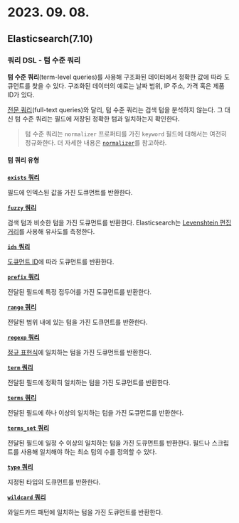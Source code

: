 # 2023. 09. 08.

## Elasticsearch(7.10)

### 쿼리 DSL - 텀 수준 쿼리

**텀 수준 쿼리**(term-level queries)를 사용해 구조화된 데이터에서 정확한 값에 따라 도큐먼트를 찾을 수 있다. 구조화된 데이터의 예로는 날짜 범위, IP 주소, 가격 혹은 제품 ID가 있다.

[전문 쿼리][full-text-search](full-text queries)와 달리, 텀 수준 쿼리는 검색 텀을 분석하지 않는다. 그 대신 텀 수준 쿼리는 필드에 저장된 정확한 텀과 일치하는지 확인한다.

> 텀 수준 쿼리는 `normalizer` 프로퍼티를 가진 `keyword` 필드에 대해서는 여전히 정규화한다. 더 자세한 내용은 [`normalizer`][normalizer]를 참고하라.

#### 텀 쿼리 유형

**[`exists` 쿼리](https://www.elastic.co/guide/en/elasticsearch/reference/7.10/query-dsl-exists-query.html)**

필드에 인덱스된 값을 가진 도큐먼트를 반환한다.

**[`fuzzy` 쿼리](https://www.elastic.co/guide/en/elasticsearch/reference/7.10/query-dsl-fuzzy-query.html)**

검색 텀과 비슷한 텀을 가진 도큐먼트를 반환한다. Elasticsearch는 [Levenshtein 편집 거리][wikipedia-leveshtein-edit-distance]를 사용해 유사도를 측정한다.

**[`ids` 쿼리](https://www.elastic.co/guide/en/elasticsearch/reference/7.10/query-dsl-ids-query.html)**

[도큐먼트 ID][document-id]에 따라 도큐먼트를 반환한다.

**[`prefix` 쿼리](https://www.elastic.co/guide/en/elasticsearch/reference/7.10/query-dsl-prefix-query.html)**

전달된 필드에 특정 접두어를 가진 도큐먼트를 반환한다.

**[`range` 쿼리](https://www.elastic.co/guide/en/elasticsearch/reference/7.10/query-dsl-range-query.html)**

전달된 범위 내에 있는 텀을 가진 도큐먼트를 반환한다.

**[`regexp` 쿼리](https://www.elastic.co/guide/en/elasticsearch/reference/7.10/query-dsl-regexp-query.html)**

[정규 표현식][wikipedia-regex]에 일치하는 텀을 가진 도큐먼트를 반환한다.

**[`term` 쿼리](https://www.elastic.co/guide/en/elasticsearch/reference/7.10/query-dsl-term-query.html)**

전달된 필드에 정확히 일치하는 텀을 가진 도큐먼트를 반환한다.

**[`terms` 쿼리](https://www.elastic.co/guide/en/elasticsearch/reference/7.10/query-dsl-terms-query.html)**

전달된 필드에 하나 이상의 일치하는 텀을 가진 도큐먼트를 반환한다.

**[`terms_set` 쿼리](https://www.elastic.co/guide/en/elasticsearch/reference/7.10/query-dsl-terms-set-query.html)**

전달된 필드에 일정 수 이상의 일치하는 텀을 가진 도큐먼트를 반환한다. 필드나 스크립트를 사용해 일치해야 하는 최소 텀의 수를 정의할 수 있다.

**[`type` 쿼리](https://www.elastic.co/guide/en/elasticsearch/reference/7.10/query-dsl-type-query.html)**

지정된 타입의 도큐먼트를 반환한다.

**[`wildcard` 쿼리](https://www.elastic.co/guide/en/elasticsearch/reference/7.10/query-dsl-wildcard-query.html)**

와일드카드 패턴에 일치하는 텀을 가진 도큐먼트를 반환한다.



[full-text-search]: https://www.elastic.co/guide/en/elasticsearch/reference/7.10/full-text-queries.html
[normalizer]: https://www.elastic.co/guide/en/elasticsearch/reference/7.10/normalizer.html
[wikipedia-leveshtein-edit-distance]: https://en.wikipedia.org/wiki/Levenshtein_distance
[document-id]: https://www.elastic.co/guide/en/elasticsearch/reference/7.10/mapping-id-field.html
[wikipedia-regex]: https://en.wikipedia.org/wiki/Regular_expression